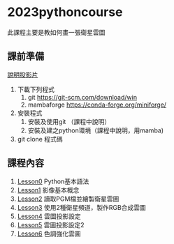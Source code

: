 # 2023pythoncourse 
此課程主要是教如何畫一張衛星雲圖
## 課前準備
[說明投影片](https://docs.google.com/presentation/d/1ZmeSg_rtY1cjtUMehht5_fvQbtBCRfTc/edit?usp=sharing&ouid=103885102919149558663&rtpof=true&sd=true)
1. 下載下列程式
   1. git https://git-scm.com/download/win
   2. mambaforge https://conda-forge.org/miniforge/
3. 安裝程式
   1. 安裝及使用git （課程中說明）
   2. 安裝及建之python環境（課程中說明，用mamba)
4. git clone 程式碼

## 課程內容
1. [Lesson0](./Lesson0/Lesson0.ipynb) Python基本語法
2. [Lesson1](./Lesson1/Lesson1.ipynb) 影像基本概念
3. [Lesson2](./Lesson2/Lesson2.ipynb) 讀取PGM檔並繪製衛星雲圖
4. [Lesson3](./Lesson3/Lesson3.ipynb) 使用2種衛星頻道，製作RGB合成雲圖
5. [Lesson4](./Lesson4/Lesson4.ipynb) 雲圖投影設定
6. [Lesson5](./Lesson5/Lesson5.ipynb) 雲圖投影設定2  
7. [Lesson6](./Lesson6/Lesson6.ipynb) 色調強化雲圖

